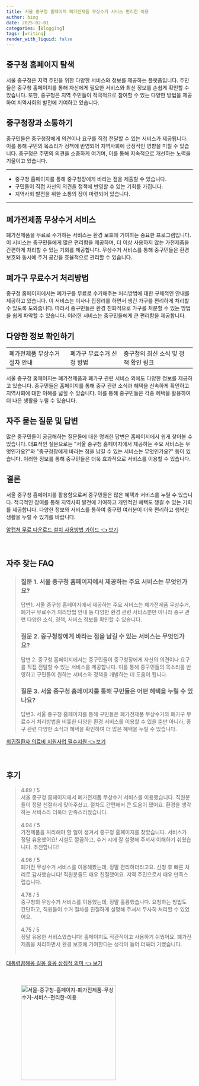 ```yaml
---
title: 서울 중구청 홈페이지 폐가전제품 무상수거 서비스 편리한 이용
author: bing
date: 2025-02-01
categories: [Blogging]
tags: [writing]
render_with_liquid: false
---
```



<h2 id='중구청 홈페이지 탐색'>중구청 홈페이지 탐색</h2>

<p>서울 중구청은 지역 주민을 위한 다양한 서비스와 정보를 제공하는 플랫폼입니다. 주민들은 중구청 홈페이지를 통해 자신에게 필요한 서비스와 최신 정보를 손쉽게 확인할 수 있습니다. 또한, 중구청은 지역 주민들이 적극적으로 참여할 수 있는 다양한 방법을 제공하여 지역사회의 발전에 기여하고 있습니다.</p>

<h2 id='중구청장과 소통하기'>중구청장과 소통하기</h2>

<p>중구민들은 중구청장에게 의견이나 요구를 직접 전달할 수 있는 서비스가 제공됩니다. 이를 통해 구민의 목소리가 정책에 반영되어 지역사회에 긍정적인 영향을 미칠 수 있습니다. 중구청은 주민의 의견을 소중하게 여기며, 이를 통해 지속적으로 개선하는 노력을 기울이고 있습니다.</p>

<hr />

<ul>
    <li>중구청 홈페이지를 통해 중구청장에게 바라는 점을 제출할 수 있습니다.</li>
    <li>구민들이 직접 자신의 의견을 정책에 반영할 수 있는 기회를 가집니다.</li>
    <li>지역사회 발전을 위한 소통의 장이 마련되어 있습니다.</li>
</ul>

<hr />

<h2 id='폐가전제품 무상수거 서비스'>폐가전제품 무상수거 서비스</h2>

<p>폐가전제품을 무료로 수거하는 서비스는 환경 보호에 기여하는 중요한 프로그램입니다. 이 서비스는 중구민들에게 많은 편리함을 제공하며, 더 이상 사용하지 않는 가전제품을 간편하게 처리할 수 있는 기회를 제공합니다. 무상수거 서비스를 통해 중구민들은 환경 보호와 동시에 주거 공간을 효율적으로 관리할 수 있습니다.</p>

<h2 id='폐가구 무료수거 처리방법'>폐가구 무료수거 처리방법</h2>

<p>중구청 홈페이지에서는 폐가구를 무료로 수거해주는 처리방법에 대한 구체적인 안내를 제공하고 있습니다. 이 서비스는 이사나 집정리를 하면서 생긴 가구를 편리하게 처리할 수 있도록 도와줍니다. 따라서 중구민들은 환경 친화적으로 가구를 처분할 수 있는 방법을 쉽게 파악할 수 있습니다. 이러한 서비스는 중구민들에게 큰 편리함을 제공합니다.</p>

<h2 id='다양한 정보 확인하기'>다양한 정보 확인하기</h2>

<table>
    <tr>
        <td>폐가전제품 무상수거 절차 안내</td>
        <td>폐가구 무료수거 신청 방법</td>
        <td>중구청의 최신 소식 및 정책 확인 링크</td>
    </tr>
</table>

<p>서울 중구청 홈페이지는 폐가전제품과 폐가구 관련 서비스 외에도 다양한 정보를 제공하고 있습니다. 중구민들은 홈페이지를 통해 중구 관련 소식과 혜택을 신속하게 확인하고 지역사회에 대한 이해를 넓힐 수 있습니다. 이를 통해 중구민들은 각종 혜택을 활용하여 더 나은 생활을 누릴 수 있습니다.</p>

<h2 id='자주 묻는 질문 및 답변'>자주 묻는 질문 및 답변</h2>

<p>많은 중구민들이 궁금해하는 질문들에 대한 명쾌한 답변은 홈페이지에서 쉽게 찾아볼 수 있습니다. 대표적인 질문으로는 "서울 중구청 홈페이지에서 제공하는 주요 서비스는 무엇인가요?"와 "중구청장에게 바라는 점을 남길 수 있는 서비스는 무엇인가요?" 등이 있습니다. 이러한 정보를 통해 중구민들은 더욱 효과적으로 서비스를 이용할 수 있습니다.</p>

<h2 id='결론'>결론</h2>

<p>서울 중구청 홈페이지를 활용함으로써 중구민들은 많은 혜택과 서비스를 누릴 수 있습니다. 적극적인 참여를 통해 지역사회 발전에 기여하고 개인적인 혜택도 챙길 수 있는 기회를 제공합니다. 다양한 정보와 서비스를 통하여 중구민 여러분이 더욱 편리하고 행복한 생활을 누릴 수 있기를 바랍니다.</p>


<p><a class="click-button" title="알캡쳐 무료 다운로드 설치 사용방법 가이드" href="https://blackassets.github.io/posts/%EC%95%8C%EC%BA%A1%EC%B3%90-%EB%AC%B4%EB%A3%8C-%EB%8B%A4%EC%9A%B4%EB%A1%9C%EB%93%9C-%EC%84%A4%EC%B9%98-%EC%82%AC%EC%9A%A9%EB%B0%A9%EB%B2%95-%EA%B0%80%EC%9D%B4%EB%93%9C/" rel="dofollow">알캡쳐 무료 다운로드 설치 사용방법 가이드 👈 보기</a></p><br>
<h2 id='자주_찾는_FAQ'>자주 찾는 FAQ</h2>
<div itemscope="" itemtype="https://schema.org/FAQPage"> 
<blockquote> 
<div itemscope="" itemprop="mainEntity" itemtype="https://schema.org/Question"> 
<h3 itemprop="name">질문 1. 서울 중구청 홈페이지에서 제공하는 주요 서비스는 무엇인가요?</h3> 
<div itemscope="" itemprop="acceptedAnswer" itemtype="https://schema.org/Answer"> 
<span itemprop="text"> 
<p>답변1. 서울 중구청 홈페이지에서 제공하는 주요 서비스는 폐가전제품 무상수거, 폐가구 무료수거 처리방법 안내 등 다양한 환경 관련 서비스뿐만 아니라 중구 관련 다양한 소식, 정책, 서비스 정보를 확인할 수 있습니다.</p> 
</span> 
</div> 
</div> 

<div itemscope="" itemprop="mainEntity" itemtype="https://schema.org/Question"> 
<h3 itemprop="name">질문 2. 중구청장에게 바라는 점을 남길 수 있는 서비스는 무엇인가요?</h3> 
<div itemscope="" itemprop="acceptedAnswer" itemtype="https://schema.org/Answer"> 
<span itemprop="text"> 
<p>답변 2. 중구청 홈페이지에서는 중구민들이 중구청장에게 자신의 의견이나 요구를 직접 전달할 수 있는 서비스를 제공합니다. 이를 통해 중구민들의 목소리를 반영하고 구민들이 원하는 서비스와 정책을 개발하는 데 도움이 됩니다.</p> 
</span> 
</div> 
</div> 

<div itemscope="" itemprop="mainEntity" itemtype="https://schema.org/Question"> 
<h3 itemprop="name">질문 3. 서울 중구청 홈페이지를 통해 구민들은 어떤 혜택을 누릴 수 있나요?</h3> 
<div itemscope="" itemprop="acceptedAnswer" itemtype="https://schema.org/Answer"> 
<span itemprop="text"> 
<p>답변3. 서울 중구청 홈페이지를 통해 구민들은 폐가전제품 무상수거와 폐가구 무료수거 처리방법을 비롯한 다양한 환경 서비스를 이용할 수 있을 뿐만 아니라, 중구 관련 다양한 소식과 혜택을 확인하여 더 많은 혜택을 누릴 수 있습니다.</p> 
</span> 
</div> 
</div> 
</blockquote> 
</div>
<p><a class="click-button" title="희귀질환자 의료비 지원사업 필수지원" href="https://blackassets.github.io/posts/%ED%9D%AC%EA%B7%80%EC%A7%88%ED%99%98%EC%9E%90-%EC%9D%98%EB%A3%8C%EB%B9%84-%EC%A7%80%EC%9B%90%EC%82%AC%EC%97%85-%ED%95%84%EC%88%98%EC%A7%80%EC%9B%90/" rel="dofollow">희귀질환자 의료비 지원사업 필수지원 👈 보기</a></p><br>
<h2 id='후기'>후기</h2>
<div itemscope itemtype="https://schema.org/Product">
  <blockquote>
  <div itemprop="review" itemscope itemtype="https://schema.org/Review">
      <div itemprop="reviewRating" itemscope itemtype="https://schema.org/Rating"> <span itemprop="ratingValue">4.89</span> / <span itemprop="bestRating">5</span> </div>
      <span itemprop="reviewBody">서울 중구청 홈페이지에서 폐가전제품 무상수거 서비스를 이용했습니다. 직원분들이 정말 친절하게 맞아주셨고, 절차도 간편해서 큰 도움이 됐어요. 환경을 생각하는 서비스라 더욱더 만족스러웠습니다.</span>
  </div>
  <br>
  <div itemprop="review" itemscope itemtype="https://schema.org/Review">
      <div itemprop="reviewRating" itemscope itemtype="https://schema.org/Rating"> <span itemprop="ratingValue">4.94</span> / <span itemprop="bestRating">5</span> </div>
      <span itemprop="reviewBody">가전제품을 처리해야 할 일이 생겨서 중구청 홈페이지를 찾았습니다. 서비스가 정말 유용했어요! 시설도 깔끔하고, 수거 시에 잘 설명해 주셔서 이해하기 쉬웠습니다. 추천합니다!</span>
  </div>
  <br>
  <div itemprop="review" itemscope itemtype="https://schema.org/Review">
      <div itemprop="reviewRating" itemscope itemtype="https://schema.org/Rating"> <span itemprop="ratingValue">4.96</span> / <span itemprop="bestRating">5</span> </div>
      <span itemprop="reviewBody">폐가전 무상수거 서비스를 이용해봤는데, 정말 편리하더라고요. 신청 후 빠른 처리로 감사했습니다! 직원분들도 매우 친절했어요. 지역 주민으로서 매우 만족스럽습니다.</span>
  </div>
  <br>
  <div itemprop="review" itemscope itemtype="https://schema.org/Review">
      <div itemprop="reviewRating" itemscope itemtype="https://schema.org/Rating"> <span itemprop="ratingValue">4.78</span> / <span itemprop="bestRating">5</span> </div>
      <span itemprop="reviewBody">중구청의 무상수거 서비스를 이용했는데, 정말 훌륭했습니다. 요청하는 방법도 간단하고, 직원들이 수거 절차를 친절하게 설명해 주셔서 무사히 처리할 수 있었어요.</span>
  </div>
  <br>
  <div itemprop="review" itemscope itemtype="https://schema.org/Review">
      <div itemprop="reviewRating" itemscope itemtype="https://schema.org/Rating"> <span itemprop="ratingValue">4.75</span> / <span itemprop="bestRating">5</span> </div>
      <span itemprop="reviewBody">정말 유용한 서비스였습니다! 홈페이지도 직관적이고 사용하기 쉬웠어요. 폐가전제품을 처리하면서 환경 보호에 기여한다는 생각이 들어 더욱더 기뻤습니다.</span>
  </div>
  <br>
  </blockquote>
</div>
<p><a class="click-button" title="대통령꿈해몽 길몽 흉몽 상징적 의미" href="https://blackassets.github.io/posts/%EB%8C%80%ED%86%B5%EB%A0%B9%EA%BF%88%ED%95%B4%EB%AA%BD-%EA%B8%B8%EB%AA%BD-%ED%9D%89%EB%AA%BD-%EC%83%81%EC%A7%95%EC%A0%81-%EC%9D%98%EB%AF%B8/" rel="dofollow">대통령꿈해몽 길몽 흉몽 상징적 의미 👈 보기</a></p><br>
<figure class="image"><img src="https://blackassets.github.io/assets/img/thumbnail/서울-중구청-홈페이지-폐가전제품-무상수거-서비스-편리한-이용.webp" alt="서울-중구청-홈페이지-폐가전제품-무상수거-서비스-편리한-이용" width="256" height="256"></figure>